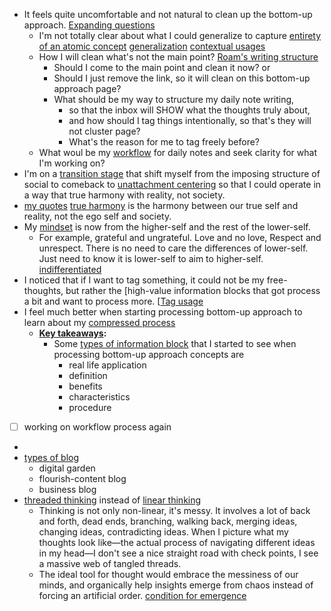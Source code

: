 - It feels quite uncomfortable and not natural to clean up the bottom-up approach. [Expanding questions](<Expanding questions.md>)
    - I'm not totally clear about what I could generalize to capture [entirety of an atomic concept](<entirety of an atomic concept.md>) [generalization](<generalization.md>) [contextual usages](<contextual usages.md>)
    - How I will clean what's not the main point? [Roam's writing structure](<Roam's writing structure.md>)
        - Should I come to the main point and clean it now? or
        - Should I just remove the link, so it will clean on this bottom-up approach page?
        - What should be my way to structure my daily note writing, 
            - so that the inbox will SHOW what the thoughts truly about, 
            - and how should I tag things intentionally, so that's they will not cluster page?
            - What's the reason for me to tag freely before?
    - What woul be my [workflow](<workflow.md>) for daily notes and seek clarity for what I'm working on?
- I'm on a [transition stage](<transition stage.md>) that shift myself from the imposing structure of social to comeback to [unattachment centering](<unattachment centering.md>) so that I could operate in a way that true harmony with reality, not society.
- [my quotes](<my quotes.md>)
[true harmony](<true harmony.md>) is the harmony between our true self and reality, not the ego self and society.
- My [mindset](<mindset.md>) is now from the higher-self and the rest of the lower-self. 
    - For example, grateful and ungrateful. Love and no love, Respect and unrespect. There is no need to care the differences of lower-self. Just need to know it is lower-self to aim to higher-self. [indifferentiated](<indifferentiated.md>)
- I noticed that if I want to tag something, it could not be my free-thoughts, but rather the [high-value information blocks that got process a bit and want to process more. [[Tag usage](<high-value information blocks that got process a bit and want to process more. [[Tag usage.md>)
- I feel much better when starting processing bottom-up approach to learn about my [compressed process](<compressed process.md>)
    - **[Key takeaways](<Key takeaways.md>):**
        - Some [types of information block](<types of information block.md>) that I started to see when processing bottom-up approach concepts are
            - real life application
            - definition
            - benefits 
            - characteristics
            - procedure
- [ ] working on workflow process again
- 
- [types of blog](<types of blog.md>)
    - digital garden
    - flourish-content blog
    - business blog
- [threaded thinking](<threaded thinking.md>) instead of [linear thinking](<linear thinking.md>)
    - Thinking is not only non-linear, it's messy. It involves a lot of back and forth, dead ends, branching, walking back, merging ideas, changing ideas, contradicting ideas. When I picture what my thoughts look like—the actual process of navigating different ideas in my head—I don't see a nice straight road with check points, I see a massive web of tangled threads.
    -  The ideal tool for thought would embrace the messiness of our minds, and organically help insights emerge from chaos instead of forcing an artificial order. [condition for emergence](<condition for emergence.md>)
